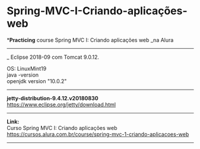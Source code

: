 # Spring-MVC-I-Criando-aplicações-web

***Practicing** course Spring MVC I: Criando aplicações web _na Alura
_____________________________________________________________________________________________


_ Eclipse 2018-09 com Tomcat 9.0.12.

OS: LinuxMint19<br>
java -version  <br>
openjdk version "10.0.2"
_____________________________________________________________________________________________


**jetty-distribution-9.4.12.v20180830**<br>
https://www.eclipse.org/jetty/download.html
_______________________________________________________________________________________


**Link:**<br>
Curso Spring MVC I: Criando aplicações web <br>
https://cursos.alura.com.br/course/spring-mvc-1-criando-aplicacoes-web
_______________________________________________________________________________________

